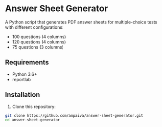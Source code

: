 # Answer Sheet Generator

A Python script that generates PDF answer sheets for multiple-choice tests with different configurations:
- 100 questions (4 columns)
- 120 questions (4 columns)
- 75 questions (3 columns)

## Requirements

- Python 3.6+
- reportlab

## Installation

1. Clone this repository:
```bash
git clone https://github.com/ampaiva/answer-sheet-generator.git
cd answer-sheet-generator
```